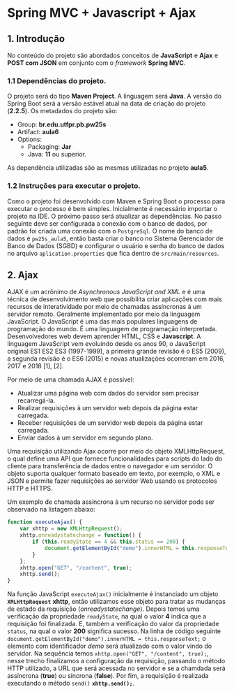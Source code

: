 # Spring MVC + Javascript + Ajax

## 1. Introdução
No conteúdo do projeto são abordados conceitos de **JavaScript** e **Ajax** e **POST com JSON** em conjunto com o *framework* **Spring MVC**.

### 1.1 Dependências do projeto.
O projeto será do tipo **Maven Project**.
A linguagem será **Java**.
A versão do Spring Boot será a versão estável atual na data de criação do projeto (**2.2.5**).
Os metadados do projeto são:
- Group: **br.edu.utfpr.pb.pw25s**
- Artifact: **aula6**
- Options:
    - Packaging: **Jar**
    - Java: **11** ou superior.

As dependência utilizadas são as mesmas utilizadas no projeto **aula5**.

### 1.2 Instruções para executar o projeto.
Como o projeto foi desenvolvido com Maven e Spring Boot o processo para executar o processo é bem simples. Inicialmente é necessário importar o projeto na IDE. O próximo passo será atualizar as dependências. No passo seguinte deve ser configurada a conexão com o banco de dados, por padrão foi criada uma conexão com o `PostgreSql`. O nome do banco de dados é `pw25s_aula5`, então basta criar o banco no Sistema Gerenciador de Banco de Dados (SGBD) e configurar o usuário e senha do banco de dados no arquivo `aplication.properties` que fica dentro de `src/main/resources`.

## 2. Ajax

AJAX é um acrônimo de *Asynchronous JavaScript and XML* e é uma técnica de desenvolvimento web que possibilita criar aplicações com mais recursos de interatividade por meio de chamadas assíncronas à um servidor remoto. Geralmente implementado por meio da linguagem JavaScript. O JavaScript é uma das mais populares linguagens de programação do mundo.  É uma linguagem de programação interpretada. Desenvolvedores web devem aprender HTML, CSS e **Javascript**. A linguagem JavaScript vem evoluindo desde os anos 90, o JavaScript original ES1 ES2 ES3 (1997-1999), a primeira grande revisão é o ES5 (2009), a segunda revisão é o ES6 (2015) e novas atualizações ocorreram em 2016, 2017 e 2018 [1], [2].

Por meio de uma chamada AJAX é possível:
- Atualizar uma página web com dados do servidor sem precisar recarregá-la.
- Realizar requisições à um servidor web depois da página estar carregada.
- Receber requisições de um servidor web depois da página estar carregada.
- Enviar dados à um servidor em segundo plano.

Uma requisição utilizando Ajax ocorre por meio do objeto XMLHttpRequest, o qual define uma API que fornece funcionalidades para scripts do lado do cliente para transferência de dados entre o navegador e um servidor. O objeto suporta qualquer formato baseado em texto, por exemplo, o XML e JSON e permite fazer requisições ao servidor Web usando os protocolos HTTP e HTTPS.

Um exemplo de chamada assíncrona à um recurso no servidor pode ser observado na listagem abaixo:

```Javascript
function executeAjax() {  
	var xhttp = new XMLHttpRequest();  
	xhttp.onreadystatechange = function() {  
		if (this.readyState == 4 && this.status == 200) {  
			document.getElementById("demo").innerHTML = this.responseText;  
		}
	};  
	xhttp.open("GET", "/content", true);  
	xhttp.send();  
}
```

Na função JavaScript `executeAjax()`  inicialmente é instanciado um objeto **`XMLHttpRequest`** **xhttp**, então utilizamos esse objeto para tratar as mudanças de estado da requisição (*onreadystatechange*). Depois temos uma verificação da propriedade `readyState`, na qual o valor **4** indica que a requisição foi finalizada. E, também a verificação do valor da propriedade `status`, na qual o valor **200** significa sucesso. Na linha de código seguinte `document.getElementById("demo").innerHTML = this.responseText;` o elemento com identificador *demo* será atualizado com o valor vindo do servidor.
Na sequência temos `xhttp.open("GET", "/content", true);`, nesse trecho finalizamos a configuração da requisição, passando o método HTTP utilizado, a URL que será acessada no servidor e se a chamdada será assíncrona (**true**) ou síncrona (**false**). Por fim, a requisição é realizada executando o método `send()` **`xhttp.send();`**.